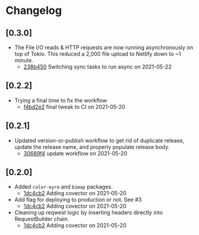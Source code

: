 # Changelog

## \[0.3.0]

- The File I/O reads & HTTP requests are now running asynchronously on top of Tokio. This reduced a 2,000 file upload to Netlify down to ~1 minute.
  - [238b450](https://github.com/lannonbr/netlify_deploy/commit/238b45065819e1e154b07c407e4cba7d5808acf6) Switching sync tasks to run async on 2021-05-22

## \[0.2.2]

- Trying a final time to fix the workflow
  - [f4bd2e2](https://github.com/lannonbr/netlify_deploy/commit/f4bd2e28068633efc9c9644cf5910d524fbe60ad) final tweak to CI on 2021-05-20

## \[0.2.1]

- Updated version-or-publish workflow to get rid of duplicate release, update the release name, and properly populate release body.
  - [30689f4](https://github.com/lannonbr/netlify_deploy/commit/30689f43306e2a3ad04678eb513349cf6fbbdd97) update workflow on 2021-05-20

## \[0.2.0]

- Added `color-eyre` and `bimap` packages.
  - [1dc4cb2](https://github.com/lannonbr/netlify_deploy/commit/1dc4cb2b4ff9ffca600d2ae299d072104e4183c6) Adding covector on 2021-05-20
- Add flag for deploying to production or not. See #3
  - [1dc4cb2](https://github.com/lannonbr/netlify_deploy/commit/1dc4cb2b4ff9ffca600d2ae299d072104e4183c6) Adding covector on 2021-05-20
- Cleaning up reqwest logic by inserting headers directly into RequestBuilder chain.
  - [1dc4cb2](https://github.com/lannonbr/netlify_deploy/commit/1dc4cb2b4ff9ffca600d2ae299d072104e4183c6) Adding covector on 2021-05-20
